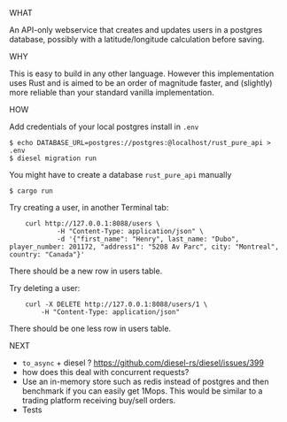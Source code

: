 WHAT

An API-only webservice that creates and updates users in a postgres database, possibly with a latitude/longitude calculation before saving.

WHY

This is easy to build in any other language. However this implementation uses Rust and is aimed to be an order of magnitude faster, and (slightly) more reliable than your standard vanilla implementation.

HOW

Add credentials of your local postgres install in `.env`

    $ echo DATABASE_URL=postgres://postgres:@localhost/rust_pure_api > .env
    $ diesel migration run

You might have to create a database `rust_pure_api` manually

    $ cargo run

Try creating a user, in another Terminal tab:

```
    curl http://127.0.0.1:8088/users \                                                                                                
            -H "Content-Type: application/json" \
            -d '{"first_name": "Henry", last_name: "Dubo", player_number: 201172, "address1": "5208 Av Parc", city: "Montreal", country: "Canada"}'
```

There should be a new row in users table.

Try deleting a user:

```
    curl -X DELETE http://127.0.0.1:8088/users/1 \
        -H "Content-Type: application/json"
```

There should be one less row in users table.


NEXT

* `to_async` + diesel ? https://github.com/diesel-rs/diesel/issues/399
* how does this deal with concurrent requests?
* Use an in-memory store such as redis instead of postgres and then benchmark if you can easily get 1Mops. This would be similar to a trading platform receiving buy/sell orders.
* Tests